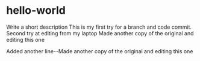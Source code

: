 # hello-world
Write a short description
This is my first try for a branch and code commit. 
Second try at editing from my laptop
Made another copy of the original and editing this one

Added another line--Made another copy of the original and editing this one
